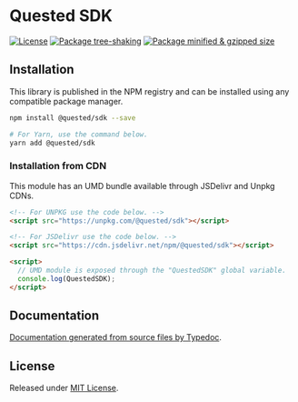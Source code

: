 # Quested SDK

[![License](https://badgen.net/github/license/Quested-io/QuestedSDK)](./LICENSE)
[![Package tree-shaking](https://badgen.net/bundlephobia/tree-shaking/@quested/sdk)](https://bundlephobia.com/package/@quested/sdk)
[![Package minified & gzipped size](https://badgen.net/bundlephobia/minzip/@quested/sdk)](https://bundlephobia.com/package/@quested/sdk)

## Installation

This library is published in the NPM registry and can be installed using any compatible package manager.

```sh
npm install @quested/sdk --save

# For Yarn, use the command below.
yarn add @quested/sdk
```

### Installation from CDN

This module has an UMD bundle available through JSDelivr and Unpkg CDNs.

```html
<!-- For UNPKG use the code below. -->
<script src="https://unpkg.com/@quested/sdk"></script>

<!-- For JSDelivr use the code below. -->
<script src="https://cdn.jsdelivr.net/npm/@quested/sdk"></script>

<script>
  // UMD module is exposed through the "QuestedSDK" global variable.
  console.log(QuestedSDK);
</script>
```

## Documentation

[Documentation generated from source files by Typedoc](./docs/README.md).

## License

Released under [MIT License](./LICENSE).

